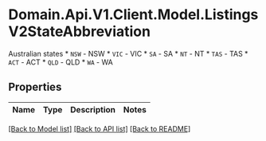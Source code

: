 # Domain.Api.V1.Client.Model.ListingsV2StateAbbreviation
Australian states  * `NSW` - NSW * `VIC` - VIC * `SA` - SA * `NT` - NT * `TAS` - TAS * `ACT` - ACT * `QLD` - QLD * `WA` - WA
## Properties

Name | Type | Description | Notes
------------ | ------------- | ------------- | -------------

[[Back to Model list]](../README.md#documentation-for-models) [[Back to API list]](../README.md#documentation-for-api-endpoints) [[Back to README]](../README.md)

